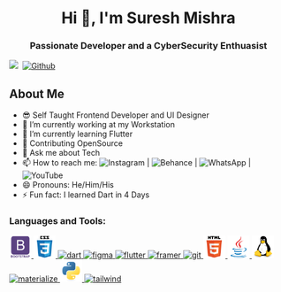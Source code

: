 <h1 align="center">Hi 👋, I'm Suresh Mishra</h1>
<h3 align="center">Passionate Developer and a CyberSecurity Enthuasist</h3>

![](https://visitor-badge.laobi.icu/badge?page_id=chipinvision.chipinvision)&nbsp;&nbsp;[![Github](https://img.shields.io/github/followers/chipinvision?label=Follow&style=social)](https://github.com/chipinvision)&nbsp;&nbsp;


## About Me

   - 😎 Self Taught Frontend Developer and UI Designer
   - 🔭 I’m currently working at my Workstation
   - 🌱 I’m currently learning Flutter
   - 🤔 Contributing OpenSource
   - 💬 Ask me about Tech
   - 📫 How to reach me: 
            ![Instagram](https://www.instagram.com/invisionchip) 
          | ![Behance](https://www.behance.net/invisionch9c6f)
          | ![WhatsApp](https://api.whatsapp.com/send?phone=%20919437007938&text=&source=&data=app_absent=)
          | ![YouTube](https://www.youtube.com/channel/UCafeVMVotqWH7jKOR5wzoYA)
   - 😄 Pronouns: He/Him/His
   - ⚡ Fun fact: I learned Dart in 4 Days

<h3 align="left">Languages and Tools:</h3>

<p align="left"> <a href="https://getbootstrap.com" target="_blank"> <img src="https://raw.githubusercontent.com/devicons/devicon/master/icons/bootstrap/bootstrap-plain-wordmark.svg" alt="bootstrap" width="40" height="40"/> </a> <a href="https://www.w3schools.com/css/" target="_blank"> <img src="https://raw.githubusercontent.com/devicons/devicon/master/icons/css3/css3-original-wordmark.svg" alt="css3" width="40" height="40"/> </a> <a href="https://dart.dev" target="_blank"> <img src="https://www.vectorlogo.zone/logos/dartlang/dartlang-icon.svg" alt="dart" width="40" height="40"/> </a> <a href="https://www.figma.com/" target="_blank"> <img src="https://www.vectorlogo.zone/logos/figma/figma-icon.svg" alt="figma" width="40" height="40"/> </a> <a href="https://flutter.dev" target="_blank"> <img src="https://www.vectorlogo.zone/logos/flutterio/flutterio-icon.svg" alt="flutter" width="40" height="40"/> </a> <a href="https://www.framer.com/" target="_blank"> <img src="https://www.vectorlogo.zone/logos/framer/framer-icon.svg" alt="framer" width="40" height="40"/> </a> <a href="https://git-scm.com/" target="_blank"> <img src="https://www.vectorlogo.zone/logos/git-scm/git-scm-icon.svg" alt="git" width="40" height="40"/> </a> <a href="https://www.w3.org/html/" target="_blank"> <img src="https://raw.githubusercontent.com/devicons/devicon/master/icons/html5/html5-original-wordmark.svg" alt="html5" width="40" height="40"/> </a> <a href="https://www.java.com" target="_blank"> <img src="https://raw.githubusercontent.com/devicons/devicon/master/icons/java/java-original.svg" alt="java" width="40" height="40"/> </a> <a href="https://www.linux.org/" target="_blank"> <img src="https://raw.githubusercontent.com/devicons/devicon/master/icons/linux/linux-original.svg" alt="linux" width="40" height="40"/> </a> <a href="https://materializecss.com/" target="_blank"> <img src="https://raw.githubusercontent.com/prplx/svg-logos/5585531d45d294869c4eaab4d7cf2e9c167710a9/svg/materialize.svg" alt="materialize" width="40" height="40"/> </a> <a href="https://www.python.org" target="_blank"> <img src="https://raw.githubusercontent.com/devicons/devicon/master/icons/python/python-original.svg" alt="python" width="40" height="40"/> </a> <a href="https://tailwindcss.com/" target="_blank"> <img src="https://www.vectorlogo.zone/logos/tailwindcss/tailwindcss-icon.svg" alt="tailwind" width="40" height="40"/> </a> </p>
<br/>


